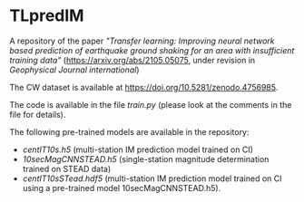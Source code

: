 # TLpredIM


A repository of the paper *"Transfer learning: Improving neural network based prediction of earthquake ground shaking for an area with insufficient training data"* (https://arxiv.org/abs/2105.05075, under revision in *Geophysical Journal international*)

The CW dataset is available at https://doi.org/10.5281/zenodo.4756985. 

The code is available in the file *train.py* (please look at the comments in the file for details).

The following pre-trained models are available in the repository:  
* *centIT10s.h5* (multi-station IM prediction model trained on CI)
* *10secMagCNNSTEAD.h5* (single-station magnitude determination trained on STEAD data)
* *centIT10sSTead.hdf5* (multi-station IM prediction model trained on CI using a pre-trained model 10secMagCNNSTEAD.h5).
